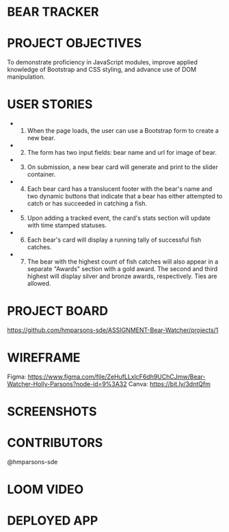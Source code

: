 # BEAR TRACKER

# PROJECT OBJECTIVES
To demonstrate proficiency in JavaScript modules, improve applied knowledge of Bootstrap and CSS styling, and advance use of DOM manipulation.

# USER STORIES
- 1. When the page loads, the user can use a Bootstrap form to create a new bear.
- 2. The form has two input fields: bear name and url for image of bear.
- 3. On submission, a new bear card will generate and print to the slider container. 
- 4. Each bear card has a translucent footer with the bear's name and two dynamic buttons that indicate that a bear has either attempted to catch or has succeeded 
     in catching a fish.
- 5. Upon adding a tracked event, the card's stats section will update with time stamped statuses.
- 6. Each bear's card will display a running tally of successful fish catches.
- 7. The bear with the highest count of fish catches will also appear in a separate "Awards" section with a gold award. 
     The second and third highest will display silver and bronze awards, respectively. Ties are allowed.
     
# PROJECT BOARD

https://github.com/hmparsons-sde/ASSIGNMENT-Bear-Watcher/projects/1

# WIREFRAME

Figma: https://www.figma.com/file/ZeHufLLxlcF6dh9UChCJmw/Bear-Watcher-Holly-Parsons?node-id=9%3A32
Canva: https://bit.ly/3dntQfm

# SCREENSHOTS

# CONTRIBUTORS

@hmparsons-sde

# LOOM VIDEO

# DEPLOYED APP
